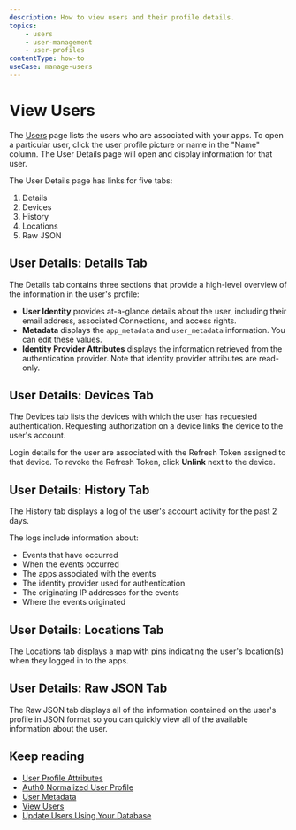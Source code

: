 ```yaml
---
description: How to view users and their profile details.
topics:
    - users
    - user-management
    - user-profiles
contentType: how-to
useCase: manage-users
---
```

# View Users

The [Users](${manage_url}/#/users) page lists the users who are associated with your apps. To open a particular user, click the user profile picture or name in the "Name" column. The User Details page will open and display information for that user.

The User Details page has links for five tabs:

1. Details
2. Devices
3. History
4. Locations
5. Raw JSON

## User Details: Details Tab

The Details tab contains three sections that provide a high-level overview of the information in the user's profile:

* **User Identity** provides at-a-glance details about the user, including their email address, associated Connections, and access rights.
* **Metadata** displays the `app_metadata` and `user_metadata` information. You can edit these values.
* **Identity Provider Attributes** displays the information retrieved from the authentication provider. Note that identity provider attributes are read-only.

## User Details: Devices Tab

The Devices tab lists the devices with which the user has requested authentication. Requesting authorization on a device links the device to the user's account.

Login details for the user are associated with the Refresh Token assigned to that device. To revoke the Refresh Token, click **Unlink** next to the device.

## User Details: History Tab

The History tab displays a log of the user's account activity for the past 2 days.

The logs include information about:

* Events that have occurred
* When the events occurred
* The apps associated with the events
* The identity provider used for authentication
* The originating IP addresses for the events
* Where the events originated

## User Details: Locations Tab

The Locations tab displays a map with pins indicating the user's location(s) when they logged in to the apps.

## User Details: Raw JSON Tab

The Raw JSON tab displays all of the information contained on the user's profile in JSON format so you can quickly view all of the available information about the user.

## Keep reading

* [User Profile Attributes](/user-profile/user-profile-structure)
* [Auth0 Normalized User Profile](/user-profile/normalized)
* [User Metadata](/metadata)
* [View Users](/user-profile/view-users)
* [Update Users Using Your Database](/user-profile/update-users-using-your-database)

